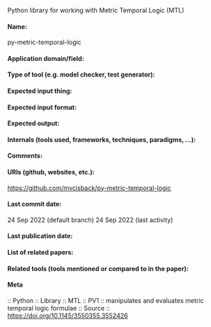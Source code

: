 Python library for working with Metric Temporal Logic (MTL)

#### Name:
py-metric-temporal-logic

#### Application domain/field:

#### Type of tool (e.g. model checker, test generator):

#### Expected input thing:

#### Expected input format:

#### Expected output:

#### Internals (tools used, frameworks, techniques, paradigms, ...):

#### Comments:

#### URIs (github, websites, etc.):
https://github.com/mvcisback/py-metric-temporal-logic

#### Last commit date:
24 Sep 2022 (default branch)
24 Sep 2022 (last activity)

#### Last publication date:

#### List of related papers:

#### Related tools (tools mentioned or compared to in the paper):

#### Meta
:: Python
:: Library
:: MTL
:: PV1 :: manipulates and evaluates metric temporal logic formulae
:: Source :: https://doi.org/10.1145/3550355.3552426
